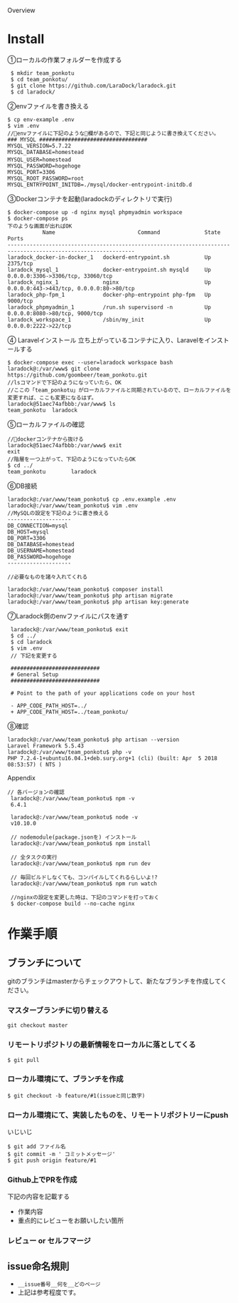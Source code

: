 
Overview

# Install

①ローカルの作業フォルダーを作成する
```
 $ mkdir team_ponkotu
 $ cd team_ponkotu/
 $ git clone https://github.com/LaraDock/laradock.git
 $ cd laradock/
```

②envファイルを書き換える
```
$ cp env-example .env
$ vim .env 
//envファイルに下記のような欄があるので、下記と同じように書き換えてください。
### MYSQL ##################################
MYSQL_VERSION=5.7.22 
MYSQL_DATABASE=homestead 
MYSQL_USER=homestead　
MYSQL_PASSWORD=hogehoge
MYSQL_PORT=3306
MYSQL_ROOT_PASSWORD=root
MYSQL_ENTRYPOINT_INITDB=./mysql/docker-entrypoint-initdb.d
```

③Dockerコンテナを起動(laradockのディレクトリで実行)
```
$ docker-compose up -d nginx mysql phpmyadmin workspace
$ docker-compose ps
下のような画面が出ればOK
           Name                          Command              State                    Ports                  
--------------------------------------------------------------------------------------------------------------
laradock_docker-in-docker_1   dockerd-entrypoint.sh           Up      2375/tcp                                
laradock_mysql_1              docker-entrypoint.sh mysqld     Up      0.0.0.0:3306->3306/tcp, 33060/tcp       
laradock_nginx_1              nginx                           Up      0.0.0.0:443->443/tcp, 0.0.0.0:80->80/tcp
laradock_php-fpm_1            docker-php-entrypoint php-fpm   Up      9000/tcp                                
laradock_phpmyadmin_1         /run.sh supervisord -n          Up      0.0.0.0:8080->80/tcp, 9000/tcp          
laradock_workspace_1          /sbin/my_init                   Up      0.0.0.0:2222->22/tcp      
```

④ Laravelインストール
立ち上がっているコンテナに入り、Laravelをインストールする

```
$ docker-compose exec --user=laradock workspace bash
laradock@:/var/www$ git clone https://github.com/goombeer/team_ponkotu.git
//lsコマンドで下記のようになっていたら、OK
//ここの「team_ponkotu」がローカルファイルと同期されているので、ローカルファイルを変更すれば、ここも変更になるはず。
laradock@51aec74afbbb:/var/www$ ls
team_ponkotu  laradock
```

⑤ローカルファイルの確認
```
//dockerコンテナから抜ける
laradock@51aec74afbbb:/var/www$ exit
exit
//階層を一つ上がって、下記のようになっていたらOK
$ cd ../
team_ponkotu		laradock
```
⑥DB接続
```
laradock@:/var/www/team_ponkotu$ cp .env.example .env
laradock@:/var/www/team_ponkotu$ vim .env
//MySQLの設定を下記のように書き換える
--------------------
DB_CONNECTION=mysql
DB_HOST=mysql
DB_PORT=3306
DB_DATABASE=homestead
DB_USERNAME=homestead
DB_PASSWORD=hogehoge
--------------------

//必要なものを諸々入れてくれる

laradock@:/var/www/team_ponkotu$ composer install
laradock@:/var/www/team_ponkotu$ php artisan migrate
laradock@:/var/www/team_ponkotu$ php artisan key:generate
```

⑦Laradock側のenvファイルにパスを通す
```
 laradock@:/var/www/team_ponkotu$ exit
 $ cd ../
 $ cd laradock
 $ vim .env
 // 下記を変更する

 ############################
 # General Setup
 ############################
 
 # Point to the path of your applications code on your host
 
 - APP_CODE_PATH_HOST=../  
 + APP_CODE_PATH_HOST=../team_ponkotu/
```

⑧確認
```
laradock@:/var/www/team_ponkotu$ php artisan --version
Laravel Framework 5.5.43
laradock@:/var/www/team_ponkotu$ php -v
PHP 7.2.4-1+ubuntu16.04.1+deb.sury.org+1 (cli) (built: Apr  5 2018 08:53:57) ( NTS )
```

Appendix
```
// 各バージョンの確認
 laradock@:/var/www/team_ponkotu$ npm -v
 6.4.1
 
 laradock@:/var/www/team_ponkotu$ node -v
 v10.10.0
 
 // nodemodule(package.jsonを) インストール
 laradock@:/var/www/team_ponkotu$ npm install
 
 // 全タスクの実行
 laradock@:/var/www/team_ponkotu$ npm run dev
 
 // 毎回ビルドしなくても、コンパイルしてくれるらしいよ!?
 laradock@:/var/www/team_ponkotu$ npm run watch

 //nginxの設定を変更した時は、下記のコマンドを打っておく
 $ docker-compose build --no-cache nginx 
```

# 作業手順
## ブランチについて
gitのブランチはmasterからチェックアウトして、新たなブランチを作成してください。

### マスターブランチに切り替える
```
git checkout master
```

### リモートリポジトリの最新情報をローカルに落としてくる 
```
$ git pull
```

### ローカル環境にて、ブランチを作成
```
$ git checkout -b feature/#1(issueと同じ数字)
```

### ローカル環境にて、実装したものを、リモートリポジトリーにpush
いじいじ
```
$ git add ファイル名
$ git commit -m ' コミットメッセージ'
$ git push origin feature/#1
```
### Github上でPRを作成
下記の内容を記載する 
 - 作業内容
 - 重点的にレビューをお願いしたい箇所

### レビュー or セルフマージ

## issue命名規則
- `__issue番号__何を__どのページ`
- 上記は参考程度です。
